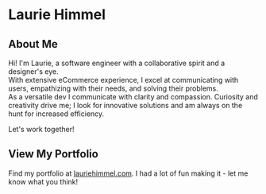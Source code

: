 # Laurie Himmel

## About Me
Hi! I'm Laurie, a software engineer with a collaborative spirit and a designer's eye.    
With extensive eCommerce experience, I excel at communicating with users, empathizing with their needs, and solving their problems.    
As a versatile dev I communicate with clarity and compassion. Curiosity and creativity drive me; I look for innovative solutions and am always on the hunt for increased efficiency.

Let's work together!

## View My Portfolio
Find my portfolio at [lauriehimmel.com](https://lauriehimmel.com/). I had a lot of fun making it - let me know what you think!

<!--
**lauriehimmel/lauriehimmel** is a ✨ _special_ ✨ repository because its `README.md` (this file) appears on your GitHub profile.

Here are some ideas to get you started:

- 🔭 I’m currently working on ...
- 🌱 I’m currently learning ...
- 👯 I’m looking to collaborate on ...
- 🤔 I’m looking for help with ...
- 💬 Ask me about ...
- 📫 How to reach me: ...
- 😄 Pronouns: ...
- ⚡ Fun fact: ...
-->
